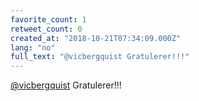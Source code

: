 ```yaml
---
favorite_count: 1
retweet_count: 0
created_at: "2018-10-21T07:34:09.000Z"
lang: "no"
full_text: "@vicbergquist Gratulerer!!!"
---
```


[@vicbergquist](https://twitter.com/vicbergquist) Gratulerer!!!
